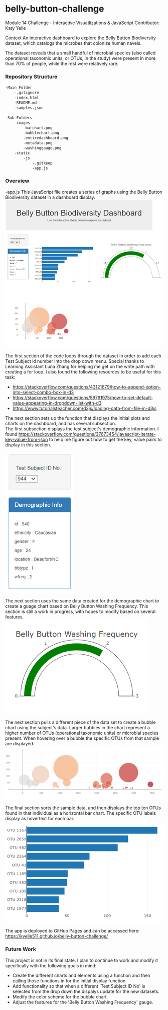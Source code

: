 # belly-button-challenge
Module 14 Challenge - Interactive Visuatlizations & JavaScript
Contributor: Katy Yelle

Context
An interactive dashboard to explore the Belly Button Biodiversity dataset, which catalogs the microbes that colonize human navels.

The dataset reveals that a small handful of microbial species (also called operational taxonomic units, or OTUs, in the study) were present in more than 70% of people, while the rest were relatively rare. 

### Repository Structure
    -Main Folder
        -.gitignore
        -index.html
        -README.md
        -samples.json

    -Sub Folders
        -images
            -barchart.png
            -bubblechart.png
            -entiredashboard.png
            -metadata.png
            -washinggauge.png
        -static
            -js
                -.gitkeep
                -app.js
        
### Overview
-app.js
This JavaScript file creates a series of graphs using the Belly Button Biodiversity dataset in a dashboard display.
![Entire Dropdown Display](/images/entireddashboard.png "Dashboard Display") 

The first section of the code loops through the dataset in order to add each Test Subject id number into the drop down menu.  Special thanks to Learning Assistant Luna Zhang for helping me get on the write path with creating a for loop. I also found the following resources to be useful for this task: 
- https://stackoverflow.com/questions/43121679/how-to-append-option-into-select-combo-box-in-d3
- https://stackoverflow.com/questions/59761975/how-to-set-default-value-appearing-in-dropdown-list-with-d3
- https://www.tutorialsteacher.com/d3js/loading-data-from-file-in-d3js

The next section sets up the function that displays the initial plots and charts on the dashboard, and has several subsection.  
The first subsection displays the test subject's demographic information. I found https://stackoverflow.com/questions/37673454/javascript-iterate-key-value-from-json to help me figure out how to get the key, value pairs to display in this section. 

![Dropdown Menu and Demographic Chart](/images/metadata.png "Demographic Chart")

The next section uses the same data created for the demographic chart to create a guage chart based on Belly Button Washing Frequency.  This section is still a work in progress, with hopes to modify based on several features. 
![Bellybutton Washing Gauge](/images/washinggauge.png "Belly Button Washing Gauge")

The next section pulls a different piece of the data set to create a bubble chart using the subject's data. Larger bubbles in the chart represent a higher number of OTUs (operational taxonomic units) or microbial species present. When hovering over a bubble the specific OTUs from that sample are displayed. 
![Bubble Chart](/images/bubblechart.png "Bubble Chart")

The final section sorts the sample data, and then displays the top ten OTUs found in that individual as a horizontal bar chart. The specific OTU labels display as hovertext for each bar.
![Bar Chart](/images/barchart.png "Bar Chart")

The app is deployed to GitHub Pages and can be accessed here:
https://kyelle511.github.io/belly-button-challenge/


### Future Work
This project is not in its final state. I plan to continue to work and modify it specifically with the following goals in mind:
- Create the different charts and elements using a function and then calling those functions in for the initial display function.
- Add functionality so that when a different 'Test Subject ID No' is selected from the drop down the dispalys update for the new datasets.
- Modify the color scheme for the bubble chart.
- Adjust the features for the 'Belly Button Washing Frequency' gauge. 

